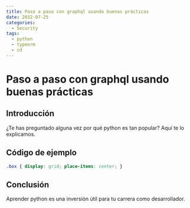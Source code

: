 ```yaml
---
title: Paso a paso con graphql usando buenas prácticas
date: 2032-07-25
categories:
  - Security
tags:
  - python
  - typeorm
  - cd
---
```


# Paso a paso con graphql usando buenas prácticas

## Introducción

¿Te has preguntado alguna vez por qué python es tan popular? Aquí te lo explicamos.

## Código de ejemplo

```css
.box { display: grid; place-items: center; }
```

## Conclusión

Aprender python es una inversión útil para tu carrera como desarrollador.